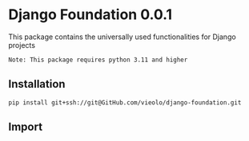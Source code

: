 # Django Foundation 0.0.1

This package contains the universally used functionalities for Django projects

```text
Note: This package requires python 3.11 and higher
```

## Installation
```text
pip install git+ssh://git@GitHub.com/vieolo/django-foundation.git
```

## Import
```python

```
